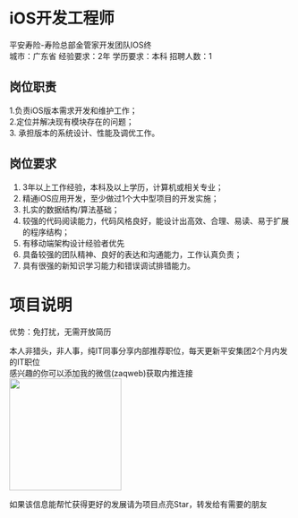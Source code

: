 # iOS开发工程师
平安寿险-寿险总部金管家开发团队IOS终  
城市：广东省 经验要求：2年 学历要求：本科  招聘人数：1

## 岗位职责
1.负责iOS版本需求开发和维护工作；   
2.定位并解决现有模块存在的问题；   
3. 承担版本的系统设计、性能及调优工作。

## 岗位要求
1. 3年以上工作经验，本科及以上学历，计算机或相关专业；   
2. 精通iOS应用开发，至少做过1个大中型项目的开发实施；   
3. 扎实的数据结构/算法基础；   
4. 较强的代码阅读能力，代码风格良好，能设计出高效、合理、易读、易于扩展的程序结构；   
5. 有移动端架构设计经验者优先   
6. 具备较强的团队精神、良好的表达和沟通能力，工作认真负责；   
7. 具有很强的新知识学习能力和错误调试排错能力。

# 项目说明

优势：免打扰，无需开放简历

本人非猎头，非人事，纯IT同事分享内部推荐职位，每天更新平安集团2个月内发的IT职位  
感兴趣的你可以添加我的微信(zaqweb)获取内推连接  
<img src="https://github.com/zaqweb/PA-IT-JOBS/blob/master/WechatICode.jpeg"  height="200" width="200">

如果该信息能帮忙获得更好的发展请为项目点亮Star，转发给有需要的朋友




